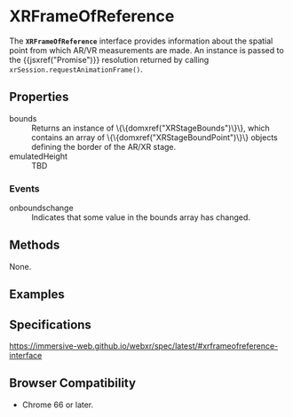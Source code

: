 # XRFrameOfReference

The **`XRFrameOfReference`** interface provides information about the spatial point from which AR/VR measurements are made. An instance is passed to the \{\{jsxref("Promise")\}\} resolution returned by calling `xrSession.requestAnimationFrame()`.

## Properties

<dl>
  <dt>bounds</dt>
  <dd>Returns an instance of \{\{domxref("XRStageBounds")\}\}, which contains an array of \{\{domxref("XRStageBoundPoint")\}\} objects defining the border of the AR/XR stage.</dd>
  <dt>emulatedHeight</dt>
  <dd>TBD</dd>
</dl>

### Events

<dl>
  <dt>onboundschange</dt>
  <dd>Indicates that some value in the bounds array has changed.</dd>
</dl>

## Methods

None.

## Examples

## Specifications

https://immersive-web.github.io/webxr/spec/latest/#xrframeofreference-interface

## Browser Compatibility

* Chrome 66 or later.

